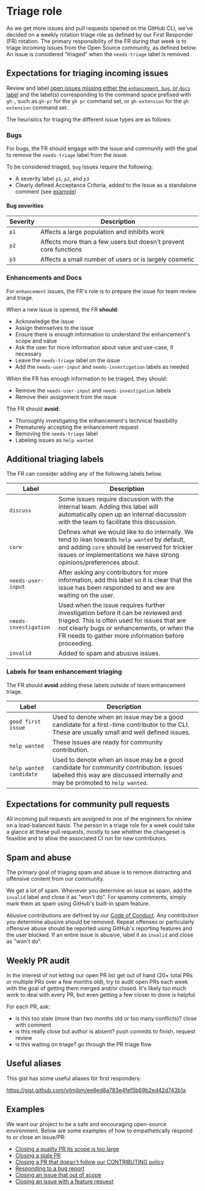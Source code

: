 # Triage role

As we get more issues and pull requests opened on the GitHub CLI, we've decided on a weekly rotation triage role as defined by our First Responder (FR) rotation. The primary responsibility of the FR during that week is to triage incoming issues from the Open Source community, as defined below. An issue is considered "triaged" when the `needs-triage` label is removed.

## Expectations for triaging incoming issues

Review and label [open issues missing either the `enhancement`, `bug`, or `docs` label](https://github.com/cli/cli/issues?q=is%3Aopen+is%3Aissue+-label%3Abug%2Cenhancement%2Cdocs+) and the label(s) corresponding to the command space prefixed with `gh-`, such as `gh-pr` for the `gh pr` command set, or `gh-extension` for the `gh extension` command set. 

The heuristics for triaging the different issue types are as follows:

### Bugs

For bugs, the FR should engage with the issue and community with the goal to remove the `needs-triage` label from the issue.

To be considered triaged, `bug` issues require the following:

- A severity label `p1`, `p2`, and `p3`
- Clearly defined Acceptance Criteria, added to the Issue as a standalone comment (see [example](https://github.com/cli/cli/issues/9469#issuecomment-2292315743))

#### Bug severities

| Severity | Description |
| - | - |
| `p1` | Affects a large population and inhibits work |
| `p2` | Affects more than a few users but doesn't prevent core functions |
| `p3` | Affects a small number of users or is largely cosmetic |

### Enhancements and Docs

For `enhancement` issues, the FR's role is to prepare the issue for team review and triage.

When a new issue is opened, the FR **should**:

- Acknowledge the issue
- Assign themselves to the issue
- Ensure there is enough information to understand the enhancement's scope and value
- Ask the user for more information about value and use-case, if necessary
- Leave the `needs-triage` label on the issue
- Add the `needs-user-input` and `needs-investigation` labels as needed

When the FR has enough information to be triaged, they should:
- Remove the `needs-user-input` and `needs-investigation` labels
- Remove their assignment from the issue

The FR should **avoid**:

- Thoroughly investigating the enhancement's technical feasibility
- Prematurely accepting the enhancement request
- Removing the `needs-triage` label
- Labeling issues as `help wanted`

## Additional triaging labels

The FR can consider adding any of the following labels below.

| Label | Description |
| - | - |
| `discuss` | Some issues require discussion with the internal team. Adding this label will automatically open up an internal discussion with the team to facilitate this discussion. |
| `core` |  Defines what we would like to do internally. We tend to lean towards `help wanted` by default, and adding `core` should be reserved for trickier issues or implementations we have strong opinions/preferences about. |
| `needs-user-input` | After asking any contributors for more information, add this label so it is clear that the issue has been responded to and we are waiting on the user. |
| `needs-investigation` | Used when the issue requires further investigation before it can be reviewed and triaged. This is often used for issues that are not clearly bugs or enhancements, or when the FR needs to gather more information before proceeding. |
| `invalid` | Added to spam and abusive issues. |

### Labels for team enhancement triaging

The FR should **avoid** adding these labels outside of team enhancement triage.

| Label | Description |
| - | - |
| `good first issue` | Used to denote when an issue may be a good candidate for a first-time contributor to the CLI. These are usually small and well defined issues. |
| `help wanted` | These issues are ready for community contribution. |
| `help wanted candidate` | Used to denote when an issue may be a good candidate for community contribution. Issues labelled this way are discussed internally and may be promoted to `help wanted`. |

## Expectations for community pull requests

All incoming pull requests are assigned to one of the engineers for review on a load-balanced basis.
The person in a triage role for a week could take a glance at these pull requests, mostly to see whether
the changeset is feasible and to allow the associated CI run for new contributors.

## Spam and abuse

The primary goal of triaging spam and abuse is to remove distracting and offensive content from our community.

We get a lot of spam. Whenever you determine an issue as spam, add the `invalid` label and close it as "won't do". For spammy comments, simply mark them as spam using GitHub's built-in spam feature.

Abusive contributions are defined by our [Code of Conduct](../.github/CODE-OF-CONDUCT.md). Any contribution you determine abusive should be removed. Repeat offenses or particularly offensive abuse should be reported using GitHub's reporting features and the user blocked. If an entire issue is abusive, label it as `invalid` and close as "won't do".

## Weekly PR audit

In the interest of not letting our open PR list get out of hand (20+ total PRs _or_ multiple PRs
over a few months old), try to audit open PRs each week with the goal of getting them merged and/or
closed. It's likely too much work to deal with every PR, but even getting a few closer to done is
helpful.

For each PR, ask:

- is this too stale (more than two months old or too many conflicts)? close with comment
- is this really close but author is absent? push commits to finish, request review
- is this waiting on triage? go through the PR triage flow

## Useful aliases

This gist has some useful aliases for first responders:

https://gist.github.com/vilmibm/ee6ed8a783e4fef5b69b2ed42d743b1a

## Examples

We want our project to be a safe and encouraging open-source environment. Below are some examples
of how to empathetically respond to or close an issue/PR:

- [Closing a quality PR its scope is too large](https://github.com/cli/cli/pull/1161)
- [Closing a stale PR](https://github.com/cli/cli/pull/557#issuecomment-639077269)
- [Closing a PR that doesn't follow our CONTRIBUTING policy](https://github.com/cli/cli/pull/864)
- [Responding to a bug report](https://github.com/desktop/desktop/issues/9195#issuecomment-592243129)
- [Closing an issue that out of scope](https://github.com/cli/cli/issues/777#issuecomment-612926229)
- [Closing an issue with a feature request](https://github.com/desktop/desktop/issues/9722#issuecomment-625461766)
